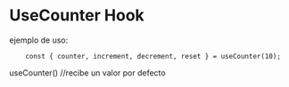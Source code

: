 # UseCounter Hook

ejemplo de uso:
```
    const { counter, increment, decrement, reset } = useCounter(10);
```

useCounter() //recibe un valor por defecto